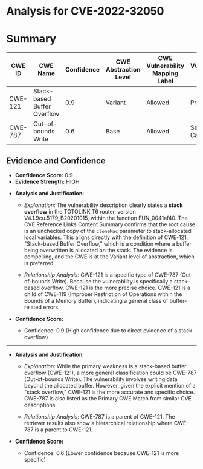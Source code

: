 # Analysis for CVE-2022-32050

# Summary
| CWE ID | CWE Name | Confidence | CWE Abstraction Level | CWE Vulnerability Mapping Label | CWE-Vulnerability Mapping Notes |
|---|---|---|---|---|---|
| CWE-121 | Stack-based Buffer Overflow | 0.9 | Variant | Allowed | Primary CWE |
| CWE-787 | Out-of-bounds Write | 0.6 | Base | Allowed | Secondary Candidate |

## Evidence and Confidence

*   **Confidence Score:** 0.9
*   **Evidence Strength:** HIGH

- **Analysis and Justification:**  
  - *Explanation:* The vulnerability description clearly states a **stack overflow** in the TOTOLINK T6 router, version V4.1.9cu.5179_B20201015, within the function FUN_0041af40. The CVE Reference Links Content Summary confirms that the root cause is an unchecked copy of the `cloneMac` parameter to stack-allocated local variables. This aligns directly with the definition of CWE-121, "Stack-based Buffer Overflow," which is a condition where a buffer being overwritten is allocated on the stack. The evidence is compelling, and the CWE is at the Variant level of abstraction, which is preferred.

  - *Relationship Analysis:* CWE-121 is a specific type of CWE-787 (Out-of-bounds Write). Because the vulnerability is specifically a stack-based overflow, CWE-121 is the more precise choice. CWE-121 is a child of CWE-119 (Improper Restriction of Operations within the Bounds of a Memory Buffer), indicating a general class of buffer-related errors.

- **Confidence Score:**  
  - Confidence: 0.9 (High confidence due to direct evidence of a stack overflow)

---
- **Analysis and Justification:**  
  - *Explanation:* While the primary weakness is a stack-based buffer overflow (CWE-121), a more general classification could be CWE-787 (Out-of-bounds Write). The vulnerability involves writing data beyond the allocated buffer. However, given the explicit mention of a "stack overflow," CWE-121 is the more accurate and specific choice. CWE-787 is also listed as the Primary CWE Match from similar CVE descriptions.

  - *Relationship Analysis:* CWE-787 is a parent of CWE-121. The retriever results also show a hierarchical relationship where CWE-787 is a parent to CWE-121.

- **Confidence Score:**  
  - Confidence: 0.6 (Lower confidence because CWE-121 is more specific)